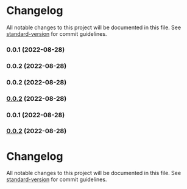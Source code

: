 # Changelog

All notable changes to this project will be documented in this file. See [standard-version](https://github.com/conventional-changelog/standard-version) for commit guidelines.

### 0.0.1 (2022-08-28)

### 0.0.2 (2022-08-28)

### 0.0.2 (2022-08-28)

### [0.0.2](https://github.com/phcreery/partman/compare/v0.0.1...v0.0.2) (2022-08-28)

### 0.0.1 (2022-08-28)

### [0.0.2](https://github.com/phcreery/partman/compare/v0.0.1...v0.0.2) (2022-08-28)

# Changelog

All notable changes to this project will be documented in this file. See [standard-version](https://github.com/conventional-changelog/standard-version) for commit guidelines.
